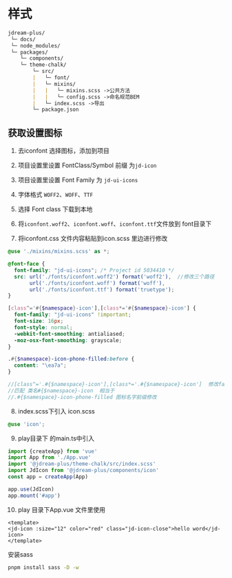 # 样式

```md
jdream-plus/
 └─ docs/
 └─ node_modules/
 └─ packages/
    └─ components/
    └─ theme-chalk/
        └─ src/
        |   └─ font/
        |   └─ mixins/
        |   |   └─ mixins.scss ->公共方法
        |   |   └─ config.scss ->命名规范BEM
        |   └─ index.scss ->导出
        └─ package.json
```


## 获取设置图标

1. 去iconfont 选择图标，添加到项目

2. 项目设置里设置 FontClass/Symbol 前缀 为`jd-icon`

3. 项目设置里设置 Font Family 为 `jd-ui-icons`

4. 字体格式 `WOFF2`、`WOFF`、`TTF`

5. 选择 Font class 下载到本地

6. 将`iconfont.woff2`、`iconfont.woff`、`iconfont.ttf`文件放到 font目录下

7. 将iconfont.css 文件内容粘贴到icon.scss 里边进行修改

```scss [icon.scss]
@use './mixins/mixins.scss' as *;

@font-face {
  font-family: "jd-ui-icons"; /* Project id 5034410 */
  src: url('./fonts/iconfont.woff2') format('woff2'),  //修改三个路径
       url('./fonts/iconfont.woff') format('woff'),
       url('./fonts/iconfont.ttf') format('truetype');
}

[class^='#{$namespace}-icon'],[class*='#{$namespace}-icon'] { 
  font-family: "jd-ui-icons" !important;
  font-size: 16px;
  font-style: normal;
  -webkit-font-smoothing: antialiased;
  -moz-osx-font-smoothing: grayscale;
}

.#{$namespace}-icon-phone-filled:before {
  content: "\ea7a";
}

//[class^='.#{$namespace}-icon'],[class*='.#{$namespace}-icon']  修改family 
//匹配 类名#{$namespace}-icon  相当于 
//.#{$namespace}-icon-phone-filled 图标名字前缀修改
```
8. index.scss下引入 icon.scss

```scss [index.scss] 
@use 'icon';
```

9. play目录下 的main.ts中引入

```ts main.ts
import {createApp} from 'vue'
import App from './App.vue'
import '@jdream-plus/theme-chalk/src/index.scss'
import JdIcon from '@jdream-plus/components/icon'
const app = createApp(App)

app.use(JdIcon)
app.mount('#app')
```

10. play 目录下App.vue 文件里使用

```vue [App.vue]
<template>
<jd-icon :size="12" color="red" class="jd-icon-close">hello word</jd-icon>
</template>
```

安装sass

```bash
pnpm install sass -D -w
```


